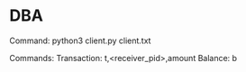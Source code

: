 # DBA

Command: python3 client.py <pid> client.txt

Commands:
Transaction: t,<receiver_pid>,amount
Balance: b
